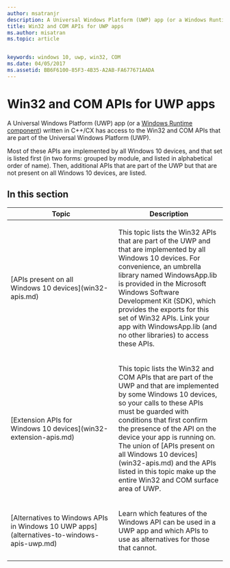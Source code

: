 ```yaml
---
author: msatranjr
description: A Universal Windows Platform (UWP) app (or a Windows Runtime component) written in C++/CX has access to the Win32 and COM APIs that are part of the Universal Windows Platform (UWP).
title: Win32 and COM APIs for UWP apps
ms.author: misatran
ms.topic: article


keywords: windows 10, uwp, win32, COM
ms.date: 04/05/2017
ms.assetid: BB6F6100-85F3-4B35-A2AB-FA677671AADA
---
```


# Win32 and COM APIs for UWP apps
A Universal Windows Platform (UWP) app (or a [Windows Runtime component](https://docs.microsoft.com/en-us/windows/uwp/winrt-components/)) written in C++/CX has access to the Win32 and COM APIs that are part of the Universal Windows Platform (UWP).

Most of these APIs are implemented by all Windows 10 devices, and that set is listed first (in two forms: grouped by module, and listed in alphabetical order of name). Then, additional APIs that are part of the UWP but that are not present on all Windows 10 devices, are listed.

## In this section


<table>
<colgroup>
<col width="50%" />
<col width="50%" />
</colgroup>
<thead>
<tr class="header">
<th>Topic</th>
<th>Description</th>
</tr>
</thead>
<tbody>
<tr class="odd">
<td><p>[APIs present on all Windows 10 devices](win32-apis.md)</p></td>
<td><p>This topic lists the Win32 APIs that are part of the UWP and that are implemented by all Windows 10 devices. For convenience, an umbrella library named WindowsApp.lib is provided in the Microsoft Windows Software Development Kit (SDK), which provides the exports for this set of Win32 APIs. Link your app with WindowsApp.lib (and no other libraries) to access these APIs.</p></td>
</tr>
<tr class="even">
<td><p>[Extension APIs for Windows 10 devices](win32-extension-apis.md)</p></td>
<td><p>This topic lists the Win32 and COM APIs that are part of the UWP and that are implemented by some Windows 10 devices, so your calls to these APIs must be guarded with conditions that first confirm the presence of the API on the device your app is running on. The union of [APIs present on all Windows 10 devices](win32-apis.md) and the APIs listed in this topic make up the entire Win32 and COM surface area of UWP.</p></td>
</tr>
<tr class="odd">
<td><p>[Alternatives to Windows APIs in Windows 10 UWP apps](alternatives-to-windows-apis-uwp.md)</p></td>
<td><p>Learn which features of the Windows API can be used in a UWP app and which APIs to use as alternatives for those that cannot.</p></td>
</tr>
</tbody>
</table>

 

 

 



